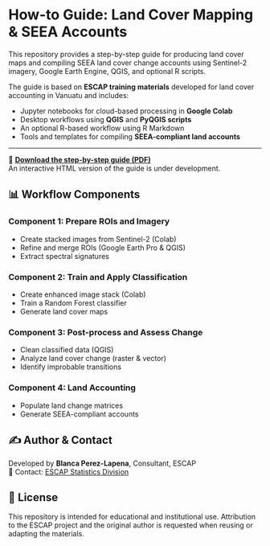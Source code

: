 # How-to Guide: Land Cover Mapping & SEEA Accounts

This repository provides a step-by-step guide for producing land cover maps and compiling SEEA land cover change accounts using Sentinel-2 imagery, Google Earth Engine, QGIS, and optional R scripts.

The guide is based on **ESCAP training materials** developed for land cover accounting in Vanuatu and includes:

- Jupyter notebooks for cloud-based processing in **Google Colab**
- Desktop workflows using **QGIS** and **PyQGIS scripts**
- An optional R-based workflow using R Markdown
- Tools and templates for compiling **SEEA-compliant land accounts**

---

📄 **[Download the step-by-step guide (PDF)](https://github.com/ESCAP-SD/LandCoverHowto/blob/main/20250507_AFTER_MarchApril_training_SENT.pdf)**  
An interactive HTML version of the guide is under development.

## 📊 Workflow Components

### Component 1: Prepare ROIs and Imagery
- Create stacked images from Sentinel-2 (Colab)
- Refine and merge ROIs (Google Earth Pro & QGIS)
- Extract spectral signatures

### Component 2: Train and Apply Classification
- Create enhanced image stack (Colab)
- Train a Random Forest classifier
- Generate land cover maps

### Component 3: Post-process and Assess Change
- Clean classified data (QGIS)
- Analyze land cover change (raster & vector)
- Identify improbable transitions

### Component 4: Land Accounting
- Populate land change matrices
- Generate SEEA-compliant accounts

## ✍️ Author & Contact

Developed by **Blanca Perez-Lapena**, Consultant, ESCAP  
📧 Contact: [ESCAP Statistics Division](https://www.unescap.org/our-work/statistics)

## 📜 License

This repository is intended for educational and institutional use. Attribution to the ESCAP project and the original author is requested when reusing or adapting the materials.
